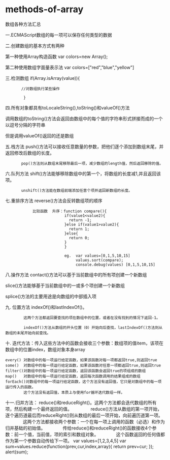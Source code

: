 # methods-of-array
数组各种方法汇总

一.ECMAScript数组的每一项可以保存任何类型的数据

二.创建数组的基本方式有两种

第一种使用Array构造函数 var colors=new Array();

第二种使用数组字面量表示法 var colors=["red","blue","yellow"]

三.检测数组 if(Array.isArray(value)){

           //对数组执行某些操作
           
            }
            
四.所有对象都具有toLocaleString(),toString()和valueOf()方法

   调用数组的toString()方法会返回由数组中的每个值的字符串形式拼接而成的一个以逗号分隔的字符串
   
   但是调用valueOf()返回的还是数组
   
五.栈方法   push()方法可以接收任意数量的参数，把他们逐个添加到数组末尾，并返回修改后数组的长度。

           pop()方法则从数组末尾移除最后一项，减少数组的length值，然后返回移除的值。
           
六.队列方法 shift()方法能够移除数组中的第一个，将数组的长度减1,并且返回该项。    

           unshift()方法能在数组前端添加任意个项并返回新数组的长度。
           
七.重排序方法     reverse()方法会反转数组项的顺序
                
                比较函数  升序：function compare(){
                              if(value1<value2){
                                return -1;
                              }else if(value1>value2){
                                return 1;
                              }else{
                                return 0;
                              }
                              }
                              
                              eg.  var values=[0,1,5,10,15]
                                   values.sort(compare);
                                   console.debug(values) [0,1,5,10,15]
               
八.操作方法
   contact()方法可以基于当前数组中的所有项创建一个新数组
   
   slice()方法能够基于当前数组中的一或多个项创建一个新数组
   
   splice()方法的主要用途是向数组的中部插入项
   
九. 位置方法 indexOf()和lastIndexOf()。

            这两个方法都返回要查找的项在数组中的位置，或者在没有找到的情况下返回-1。
            
            indexOf()方法从数组的开头位置（0）开始向后查找，lastIndexOf()方法则从数组的末尾开始向前查找。
            
十. 迭代方法：传入这些方法中的函数会接收三个参数：数组项的值item，该项在数组中的位置index，数组对象本身array
    
    every() 对数组中的每一项运行给定函数，如果该函数对每一项都返回true,则返回true
    some()  对数组中的每一项运行给定函数，如果该函数对任意一项都返回true,则返回true
    filter()对数组中的每一项运行给定函数，返回该函数会返回true的项组成的数组
    map()   对数组中的每一项运行给定函数，返回每次函数调用的结果组成的数组
    forEach()对数组中的每一项运行给定函数，这个方法没有返回值，它只是对数组中的每一项运行传入的函数。
            这个方法没有返回值，本质上与使用for循环迭代数组一样。
            
十一.归并方法： reduce()和reduceRight()。这两个方法都会迭代数组的所有项，然后构建一个最终返回的值。
               reduce()方法从数组的第一项开始，逐个遍历道最后而reduceRight()则从数组的最后一项开始，向前遍历道第一项。
               这两个方法都接收两个参数：一个在每一项上调用的函数（必选）和作为归并基础的初始值。
              传给reduce()和reduceRight()的函数接收4个参数：前一个值，当前值，项的索引和数组对象。
              这个函数返回的任何值都作为第一个参数自动传给下一项。
              var values=[1,2,3,4,5]
              var sum=values.reduce(function(prev,cur,index,array){
                  return prev+cur;
              });
              alert(sum);
    
            
             
